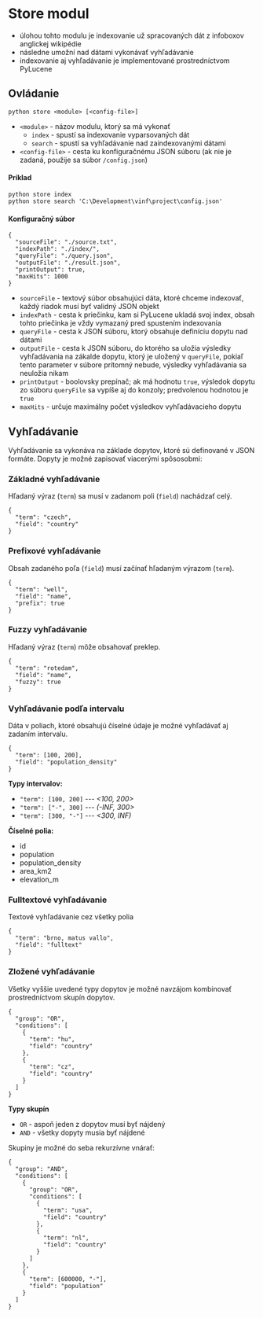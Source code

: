 
# Store modul
* úlohou tohto modulu je indexovanie už spracovaných dát z infoboxov anglickej wikipédie
* následne umožní nad dátami vykonávať vyhľadávanie
* indexovanie aj vyhľadávanie je implementované prostredníctvom PyLucene

## Ovládanie
```
python store <module> [<config-file>]
```
* `<module>` - názov modulu, ktorý sa má vykonať
    * `index` - spustí sa indexovanie vyparsovaných dát
    * `search` - spustí sa vyhľadávanie nad zaindexovanými dátami
* `<config-file>` - cesta ku konfiguračnému JSON súboru (ak nie je zadaná, použije sa súbor `/config.json`)

#### Príklad
```
python store index
python store search 'C:\Development\vinf\project\config.json'
```

#### Konfiguračný súbor
```
{
  "sourceFile": "./source.txt",
  "indexPath": "./index/",
  "queryFile": "./query.json",
  "outputFile": "./result.json",
  "printOutput": true,
  "maxHits": 1000
}
```
* `sourceFile` - textový súbor obsahujúci dáta, ktoré chceme indexovať, každý riadok musí byť validný JSON objekt
* `indexPath` - cesta k priečinku, kam si PyLucene ukladá svoj index, obsah tohto priečinka je vždy vymazaný pred spustením indexovania
* `queryFile` - cesta k JSON súboru, ktorý obsahuje definíciu dopytu nad dátami
* `outputFile` - cesta k JSON súboru, do ktorého sa uložia výsledky vyhľadávania na zákalde dopytu, ktorý je uložený v `queryFile`, pokiaľ tento parameter v súbore prítomný nebude, výsledky vyhľadávania sa neuložia nikam
* `printOutput` - boolovsky prepínač; ak má hodnotu `true`, výsledok dopytu zo súboru `queryFile` sa vypíše aj do konzoly; predvolenou hodnotou je `true`
* `maxHits` - určuje maximálny počet výsledkov vyhľadávacieho dopytu

## Vyhľadávanie
Vyhľadávanie sa vykonáva na základe dopytov, ktoré sú definované v JSON formáte. Dopyty je možné zapisovať viacerými spôsosobmi:

### Základné vyhľadávanie
Hľadaný výraz (`term`) sa musí v zadanom poli (`field`) nachádzať celý.
```
{
  "term": "czech",
  "field": "country"
}

```

### Prefixové vyhľadávanie
Obsah zadaného poľa (`field`) musí začínať hľadaným výrazom (`term`).
```
{
  "term": "well",
  "field": "name",
  "prefix": true
}
```

### Fuzzy vyhľadávanie
Hľadaný výraz (`term`) môže obsahovať preklep.
```
{
  "term": "rotedam",
  "field": "name",
  "fuzzy": true
}

```

### Vyhľadávanie podľa intervalu
Dáta v poliach, ktoré obsahujú číselné údaje je možné vyhľadávať aj zadaním intervalu.
```
{
  "term": [100, 200],
  "field": "population_density"
}
```
**Typy intervalov:**
* `"term": [100, 200]` --- *<100, 200>*
* `"term": ["-", 300]` --- *(-INF, 300>*
* `"term": [300, "-"]` --- *<300, INF)*

**Číselné polia:**
* id
* population
* population_density
* area_km2
* elevation_m

### Fulltextové vyhľadávanie
Textové vyhľadávanie cez všetky polia
```
{
  "term": "brno, matus vallo",
  "field": "fulltext"
}

```

### Zložené vyhľadávanie
Všetky vyššie uvedené typy dopytov je možné navzájom kombinovať prostredníctvom skupín dopytov.
```
{
  "group": "OR",
  "conditions": [
    {
      "term": "hu",
      "field": "country"
    },
    {
      "term": "cz",
      "field": "country"
    }
  ]
}
```
**Typy skupín**
* `OR` - aspoň jeden z dopytov musí byť nájdený
* `AND` - všetky dopyty musia byť nájdené

Skupiny je možné do seba rekurzívne vnárať:
```
{
  "group": "AND",
  "conditions": [
    {
      "group": "OR",
      "conditions": [
        {
          "term": "usa",
          "field": "country"
        },
        {
          "term": "nl",
          "field": "country"
        }
      ]
    },
    {
      "term": [600000, "-"],
      "field": "population"
    }
  ]
}

```
